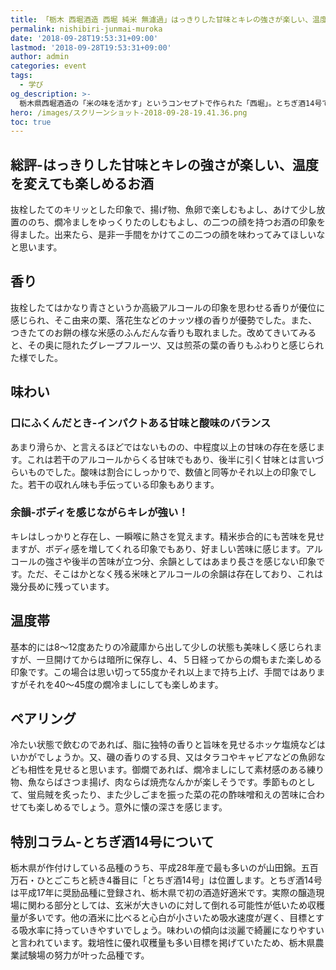 ```yaml
---
title: 「栃木 西堀酒造 西堀 純米 無濾過」はっきりした甘味とキレの強さが楽しい、温度を変えても楽しめるお酒
permalink: nishibiri-junmai-muroka
date: '2018-09-28T19:53:31+09:00'
lastmod: '2018-09-28T19:53:31+09:00'
author: admin
categories: event
tags:
  - 学び
og_description: >-
  栃木県西堀酒造の「米の味を活かす」というコンセプトで作られた「西堀」。とちぎ酒14号で醸した純米酒をご紹介します。抜栓したてのキリッとした印象で、揚げ物、魚卵で楽しむもよし、あけて少し放置ののち、燗冷ましをゆっくりたのしむもよし、の二つの顔を持つお酒の印象を得ました。出来たら、是非一手間をかけてこの二つの顔を味わってみてほしいなと思います。あまり滑らか、と言えるほどではないものの、中程度以上の甘味の存在を感じます。これは若干のアルコールからくる甘味でもあり、後半に引く甘味とは言いづらいものでした。酸味は割合にしっかりで、数値と同等かそれ以上の印象でした。若干の収れん味も手伝っている印象もあります。キレはしっかりと存在し、一瞬喉に熱さを覚えます。精米歩合的にも苦味を見せますが、ボディ感を増してくれる印象でもあり、好ましい苦味に感じます。アルコールの強さや後半の苦味が立つ分、余韻としてはあまり長さを感じない印象です。ただ、そこはかとなく残る米味とアルコールの余韻は存在しており、これは幾分長めに残っています。
hero: /images/スクリーンショット-2018-09-28-19.41.36.png
toc: true
---
```

## 総評-はっきりした甘味とキレの強さが楽しい、温度を変えても楽しめるお酒
抜栓したてのキリッとした印象で、揚げ物、魚卵で楽しむもよし、あけて少し放置ののち、燗冷ましをゆっくりたのしむもよし、の二つの顔を持つお酒の印象を得ました。出来たら、是非一手間をかけてこの二つの顔を味わってみてほしいなと思います。

## 香り
抜栓したてはかなり青さというか高級アルコールの印象を思わせる香りが優位に感じられ、そこ由来の栗、落花生などのナッツ様の香りが優勢でした。また、つきたてのお餅の様な米感のふんだんな香りも取れました。改めてきいてみると、その奥に隠れたグレープフルーツ、又は煎茶の葉の香りもふわりと感じられた様でした。

## 味わい
### 口にふくんだとき-インパクトある甘味と酸味のバランス
あまり滑らか、と言えるほどではないものの、中程度以上の甘味の存在を感じます。これは若干のアルコールからくる甘味でもあり、後半に引く甘味とは言いづらいものでした。酸味は割合にしっかりで、数値と同等かそれ以上の印象でした。若干の収れん味も手伝っている印象もあります。

### 余韻-ボディを感じながらキレが強い！
キレはしっかりと存在し、一瞬喉に熱さを覚えます。精米歩合的にも苦味を見せますが、ボディ感を増してくれる印象でもあり、好ましい苦味に感じます。アルコールの強さや後半の苦味が立つ分、余韻としてはあまり長さを感じない印象です。ただ、そこはかとなく残る米味とアルコールの余韻は存在しており、これは幾分長めに残っています。

## 温度帯
基本的には8〜12度あたりの冷蔵庫から出して少しの状態も美味しく感じられますが、一旦開けてからは暗所に保存し、4、５日経ってからの燗もまた楽しめる印象です。この場合は思い切って55度かそれ以上まで持ち上げ、手間ではありますがそれを40〜45度の燗冷ましにしても楽しめます。

## ペアリング
冷たい状態で飲むのであれば、脂に独特の香りと旨味を見せるホッケ塩焼などはいかがでしょうか。又、磯の香りのする貝、又はタラコやキャビアなどの魚卵なども相性を見せると思います。御燗であれば、燗冷ましにして素材感のある練り物、魚ならばさつま揚げ、肉ならば焼売なんかが楽しそうです。季節ものとして、蛍烏賊を炙ったり、また少しごまを振った菜の花の酢味噌和えの苦味に合わせても楽しめるでしょう。意外に懐の深さを感じます。

## 特別コラム-とちぎ酒14号について
栃木県が作付けしている品種のうち、平成28年産で最も多いのが山田錦。五百万石・ひとごこちと続き4番目に「とちぎ酒14号」は位置します。とちぎ酒14号は平成17年に奨励品種に登録され、栃木県で初の酒造好適米です。実際の醸造現場に関わる部分としては、玄米が大きいのに対して倒れる可能性が低いため収穫量が多いです。他の酒米に比べると心白が小さいため吸水速度が遅く、目標とする吸水率に持っていきやすいでしょう。味わいの傾向は淡麗で綺麗になりやすいと言われています。栽培性に優れ収穫量も多い目標を掲げていたため、栃木県農業試験場の努力が叶った品種です。
